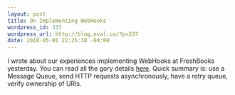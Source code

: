 ```yaml
--- 
layout: post
title: On Implementing WebHooks
wordpress_id: 337
wordpress_url: http://blog.eval.ca/?p=337
date: 2010-05-01 22:25:38 -04:00
---
```

<p>I wrote about our experiences implementing WebHooks at FreshBooks yesterday. You can read all the gory details <a href="http://developers.freshbooks.com/blog/view/on_implementing_webhooks/">here</a>. Quick summary is: use a Message Queue, send HTTP requests asynchronously, have a retry queue, verify ownership of URIs.</p>
